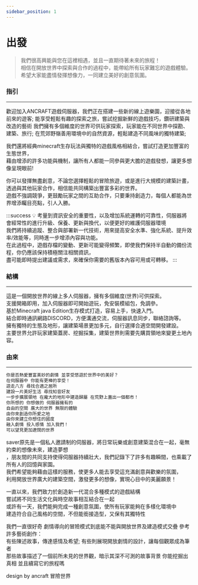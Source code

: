 ```yaml
---
sidebar_position: 1
---
```


# 出發

> 我們很高興能與您在這裡相遇，並且一直期待著未來的旅程！  
> 相信在開放世界中探索與合作的過程中，能帶給所有玩家難忘的遊戲體驗。  
> 希望大家能盡情發揮想像力，一同建立美好的創意氛圍。  


### 指引

---
歡迎加入ANCRAFT遊戲伺服器，我們正在搭建一些新的線上遊樂園，迎接從各地前來的遊客;
能享受輕鬆有趣的探索之旅，嘗試挖掘新鮮的遊戲技巧，鑽研建築與改造的藝術
我們擁有多個維度的世界可供玩家探索，玩家能在不同世界中探勘、建築、旅行;
在荒郊野嶺善用環境中的自然資源，輕鬆建造不同風味的獨特建築;

我們還將經典minecraft生存玩法與獨特的遊戲風格相結合，嘗試打造更加豐富的生態世界，  
藉由增添的許多功能與機制，讓所有人都能一同參與更大膽的遊戲發想，讓更多想像呈現眼前!

你可以發揮無盡創意，不論您選擇輕鬆的冒險旅遊，或是進行大規模的建築計畫，透過與其他玩家合作，相信能共同構築出豐富多彩的世界。  
遊戲不強調競爭，更鼓勵玩家之間的互助合作，只要秉持創造力，每個人都能為世界增添矚目亮點，引人入勝。

:::success
💡      考量到資訊安全的重要性，以及增加系統運轉的可靠性，伺服器將會經常性的進行升級、保養、更新與換代，以便更好的維護伺服器環境  
        我們將持續追蹤、整合與部署新一代技術，用來提高安全水準、強化系統、提升效率/效能等，同時進一步增添內容與功能。  
        在此過程中，遊戲存檔的變動、更新可能變得頻繁，即使我們保持半自動的備份流程，你仍應該保持積極關注相關資訊，  
        盡可能即時提出建議或需求，來確保你需要的舊版本內容可用或可轉移。
:::

  
  

### 結構

---
這是一個開放世界的線上多人伺服器，擁有多個維度(世界)可供探索。  
支援開箱即用，加入伺服器即可開始遊玩，免安裝模組包，免調參。  
基於Minecraft java Edition生存模式打造，容易上手，快速入門。  
結合即時通訊網路DISCORD，方便溝通交流，伺服器訊息同步，聯絡諮詢等。  
擁有獨特的生態及地形，讓建築場景更加多元，自行選擇合適空間開發建設。  
主要世界允許玩家建築蓋房、挖掘採集，建築世界則需要先購買領地來變更土地內容。  
  
  
    
### 由來

---
```jsx
你是否熱愛豐富美妙的劇情 並享受悠遊於世界中的美好？
在伺服器中 你能有更棒的享受！
遊走八方 尋找合適之居所
建設一片美好生活 尋找知音好友
一步步擴展領地 在龐大的地形中建造歸屬 在荒野上蓋出一個都市！
你所想的 你想做的 伺服器擁有的
自由的空間 廣大的世界 無限的體驗
由你來創造你所愛之地
由你來建立你想住的國度
融入劇情 投入感情 加入我們！
可以望見更加遼闊的世界
```


saver原先是一個私人邀請制的伺服器，將日常玩樂或創意建築混合在一起，毫無約束的想像未來，建造夢想  
，朋友間的共同支持使得伺服器持續壯大，我們記錄下了許多有趣瞬間，也乘載了所有人的回憶與家園。  
我們希望能夠藉由這樣的服務，使更多人能去享受這充滿創意與歡樂的氛圍，  
利用開放世界廣大的建築空間，激發更多的想像，實現心目中的美麗願景！

一直以來，我們致力於創造新一代混合多種模式的遊戲結構  
嘗試將不同生活文化與時空故事相互結合在一起  
或許有一天，我們能夠完成一種創意氛圍，使所有玩家能夠在多樣化環境中  
建造符合自己風格的空間，不但能銜接造型，又保有其獨特性  


我們一直很好奇 劇情導向的冒險模式到底能不能與開放世界及建造模式交疊 參考許多藝術創作：  
有些陳述故事，傳達感情及希望; 有些則展現開放劇情的設計，讓每個觀眾成為筆者  
那些故事描述了一個前所未見的世界觀，暗示其深不可測的故事背景 你能挖掘出真相 並且續寫它的旅程嗎



design by ancraft
冒險世界
